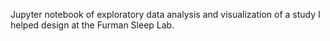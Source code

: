 Jupyter notebook of exploratory data analysis and visualization of a study I helped design at the Furman Sleep Lab.
